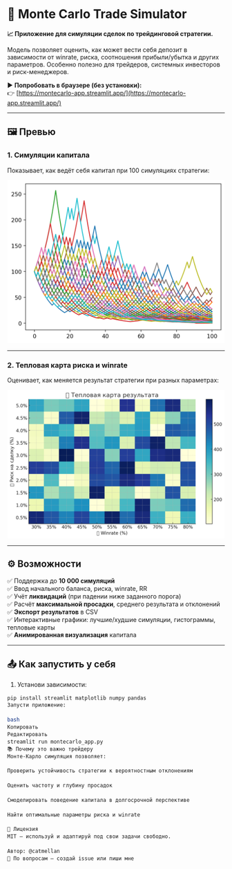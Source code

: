 # 🎲 Monte Carlo Trade Simulator

**📈 Приложение для симуляции сделок по трейдинговой стратегии.**

Модель позволяет оценить, как может вести себя депозит в зависимости от winrate, риска, соотношения прибыли/убытка и других параметров. Особенно полезно для трейдеров, системных инвесторов и риск-менеджеров.

▶️ **Попробовать в браузере (без установки):**  
👉 [https://montecarlo-app.streamlit.app/](https://montecarlo-app.streamlit.app/)

---

## 🖼️ Превью

### 1. Симуляции капитала
Показывает, как ведёт себя капитал при 100 симуляциях стратегии:

![simulations](https://raw.githubusercontent.com/catmellan/monte_carlo/main/simulations.png)

---

### 2. Тепловая карта риска и winrate
Оценивает, как меняется результат стратегии при разных параметрах:

![heatmap](https://raw.githubusercontent.com/catmellan/monte_carlo/main/heatmap.png)

---

## ⚙️ Возможности

✅ Поддержка до **10 000 симуляций**  
✅ Ввод начального баланса, риска, winrate, RR  
✅ Учёт **ликвидаций** (при падении ниже заданного порога)  
✅ Расчёт **максимальной просадки**, среднего результата и отклонений  
✅ **Экспорт результатов** в CSV  
✅ Интерактивные графики: лучшие/худшие симуляции, гистограммы, тепловые карты  
✅ **Анимированная визуализация** капитала

---

## 📤 Как запустить у себя

1. Установи зависимости:

```bash
pip install streamlit matplotlib numpy pandas
Запусти приложение:

bash
Копировать
Редактировать
streamlit run montecarlo_app.py
📚 Почему это важно трейдеру
Монте-Карло симуляция позволяет:

Проверить устойчивость стратегии к вероятностным отклонениям

Оценить частоту и глубину просадок

Смоделировать поведение капитала в долгосрочной перспективе

Найти оптимальные параметры риска и winrate

📄 Лицензия
MIT — используй и адаптируй под свои задачи свободно.

Автор: @catmellan
💬 По вопросам — создай issue или пиши мне

